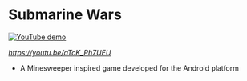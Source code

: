 # Submarine Wars

[![YouTube demo](http://i3.ytimg.com/vi/aTcK_Ph7UEU/hqdefault.jpg)](https://www.youtube.com/watch?v=aTcK_Ph7UEU)

*https://youtu.be/aTcK_Ph7UEU*

- A Minesweeper inspired game developed for the Android platform
